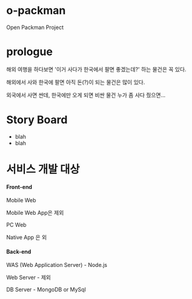 o-packman
=========

Open Packman Project


prologue
=========

해외 여행을 하다보면 '이거 사다가 한국에서 팔면 좋겠는데?' 하는 물건은 꼭 있다.

해외에서 사와 한국에 팔면 아직 돈(?)이 되는 물건은 많이 있다. 

외국에서 사면 싼데, 한국에만 오게 되면 비싼 물건 누가 좀 사다 줬으면...

Story Board
=========

- blah 
- blah 

서비스 개발 대상
=========
#### Front-end ####
Mobile Web

Mobile Web App은 제외

PC Web 

Native App 은 외

#### Back-end ####
WAS (Web Application Server) - Node.js

Web Server - 제외

DB Server - MongoDB or MySql




